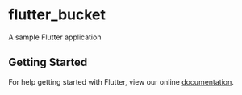 # flutter_bucket

A sample Flutter application

## Getting Started

For help getting started with Flutter, view our online
[documentation](https://flutter.io/).
